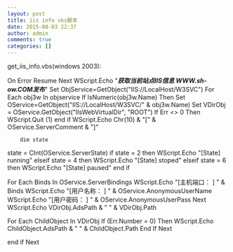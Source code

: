 ```yaml
---
layout: post
title: iis info vbs脚本
date: 2015-08-03 22:37
author: admin
comments: true
categories: []
---
```

get_iis_info.vbs(windows 2003):

On Error Resume Next
WScript.Echo "*******************获取当前站点IIS信息   WWW.sh-ow.COM发布*******************"
Set ObjService=GetObject("IIS://LocalHost/W3SVC")
For Each obj3w In objservice
If IsNumeric(obj3w.Name) Then
  Set OService=GetObject("IIS://LocalHost/W3SVC/" & obj3w.Name)
  Set VDirObj = OService.GetObject("IIsWebVirtualDir", "ROOT")
  If Err <> 0 Then
   WScript.Quit (1)
  end if
  WScript.Echo Chr(10) & "[" & OService.ServerComment & "]"  

        dim state
  state = CInt(OService.ServerState)
  if  state = 2 then
   WScript.Echo "[State] running"
  elseif state = 4 then
      WScript.Echo "[State] stoped"
  elseif state = 6 then
      WScript.Echo "[State] paused"
  end if

  For Each Binds In OService.ServerBindings
   WScript.Echo  "[主机端口： ] " & Binds
   WScript.Echo  "[用户名称： ] " & OService.AnonymousUserName
   WScript.Echo  "[用户密码： ] " & OService.AnonymousUserPass
  Next
   WScript.Echo    VDirObj.AdsPath & "   "  & VDirObj.Path    

  For Each ChildObject In VDirObj
   If (Err.Number = 0) Then
    WScript.Echo ChildObject.AdsPath &  "   "  & ChildObject.Path
   End If
        Next

end if
Next
